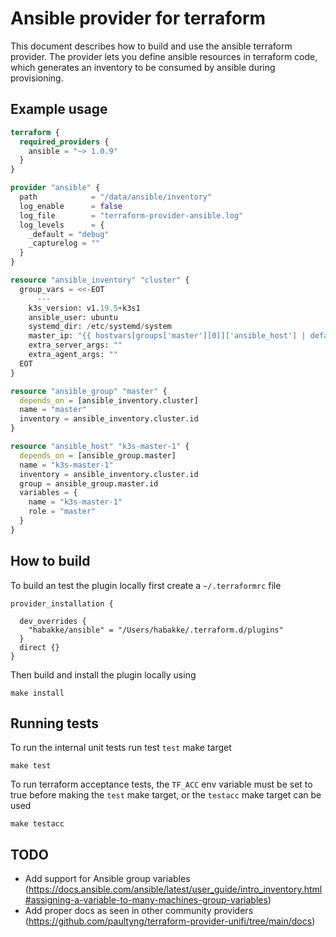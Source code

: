 # Ansible provider for terraform
This document describes how to build and use the ansible terraform provider. 
The provider lets you define ansible resources in terraform code, which generates
an inventory to be consumed by ansible during provisioning.

## Example usage

```terraform
terraform {
  required_providers {
    ansible = "~> 1.0.9"
  }
}

provider "ansible" {
  path            = "/data/ansible/inventory"
  log_enable      = false
  log_file        = "terraform-provider-ansible.log"
  log_levels      = {
    _default = "debug"
    _capturelog = ""
  }
}

resource "ansible_inventory" "cluster" {
  group_vars = <<-EOT
      ---
    k3s_version: v1.19.5+k3s1
    ansible_user: ubuntu
    systemd_dir: /etc/systemd/system
    master_ip: "{{ hostvars[groups['master'][0]]['ansible_host'] | default(groups['master'][0]) }}"
    extra_server_args: ""
    extra_agent_args: ""
  EOT
}

resource "ansible_group" "master" {
  depends_on = [ansible_inventory.cluster]
  name = "master"
  inventory = ansible_inventory.cluster.id
}

resource "ansible_host" "k3s-master-1" {
  depends_on = [ansible_group.master]
  name = "k3s-master-1"
  inventory = ansible_inventory.cluster.id
  group = ansible_group.master.id
  variables = {
    name = "k3s-master-1"
    role = "master"
  }
}
```

## How to build
To build an test the plugin locally first create a `~/.terraformrc` file

```shell
provider_installation {

  dev_overrides {
    "habakke/ansible" = "/Users/habakke/.terraform.d/plugins"
  }
  direct {}
}
```

Then build and install the plugin locally using

```shell
make install
```

## Running tests
To run the internal unit tests run test `test` make target

```shell
make test
```

To run terraform acceptance tests, the `TF_ACC` env variable must be set to true before making the
`test` make target, or the `testacc` make target can be used

```shell
make testacc
```

## TODO

* Add support for Ansible group variables (https://docs.ansible.com/ansible/latest/user_guide/intro_inventory.html#assigning-a-variable-to-many-machines-group-variables)
* Add proper docs as seen in other community providers (https://github.com/paultyng/terraform-provider-unifi/tree/main/docs)
